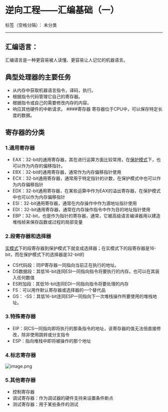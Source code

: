 # 逆向工程——汇编基础（一）

标签（空格分隔）： 未分类

---


## 汇编语言：
汇编语言是一种更容易被人读懂、更容易让人记忆的机器语言。

## 典型处理器的主要任务
- 从内存中获取机器语言指令，译码，执行。
- 根据指令代码管理它自己的寄存器。
- 根据指令或自己的需要修改内存的内容。
- 响应其他硬件的中断请求。
####寄存器
寄存器位于CPU中，可以保存特定长度的数据。

## 寄存器的分类

### 1.通用寄存器
- EAX：32-bit的通用寄存器，其在进行运算方面比较常用，在[保护模式](https://zh.wikipedia.org/wiki/%E4%BF%9D%E8%AD%B7%E6%A8%A1%E5%BC%8F)下，也可以作为内存的偏移指针。
- EBX：32-bit的通用寄存器，通常作为内存偏移指针使用
- ECX：32-bit通用寄存器，通常用于特定指针的计数，在保护模式中也可以作为内存偏移指针
- EDX：32-bit通用寄存器，在某些运算中作为EAX的溢出寄存器，在保护模式中也可以作为内存偏移指针
- ESI：32-bit通用寄存器，通常在内存操作中作为源地址指针使用
- EDI：32-bit通用寄存器，通常在内存操作指令中作为目的地址指针使用
- EBP：32-bit，也是作为指针的寄存器，通常，它被高级语言编译器用以建造堆栈帧来保存函数或过程的局部变量

### 2.段寄存器和选择器
[实模式](https://zh.wikipedia.org/wiki/%E7%9C%9F%E5%AF%A6%E6%A8%A1%E5%BC%8F)下的段寄存器到保护模式下就变成选择器；在实模式下的段寄存器是16-bit，而在保护模式下的选择器是32-bit的
- CS代码段：同IP寄存器一同指向当前正在执行的地址。
- DS数据段：其低16-bit连同ESI一同指向指令将要执行的内存。也可以在其装入任何数值
- ES附加段：其低16-bit连同EDI一同指向指令将要处理的内存
- FS：可以用作默认寄存器或选择器的一个替代品
- GS：
-SS：其低16-bit连同ESP一同指向下一次堆栈操作所要使用的堆栈地址。

### 3.特殊寄存器
- EIP：同CS一同指向即将执行的那条指令的地址，该寄存器的值无法倍直接修改，除非使用跳转或分支指令
- ESP：指向堆栈中即将被操作的那个地址

### 4.标志寄存器

![image.png](http://upload-images.jianshu.io/upload_images/9168578-c401d6194ab1f11b.png?imageMogr2/auto-orient/strip%7CimageView2/2/w/1240)


### 5.其他寄存器
- 控制寄存器
- 调试寄存器：作为调试器的硬件支持来设置条件断点
- 测试寄存器：用于某些条件的测试